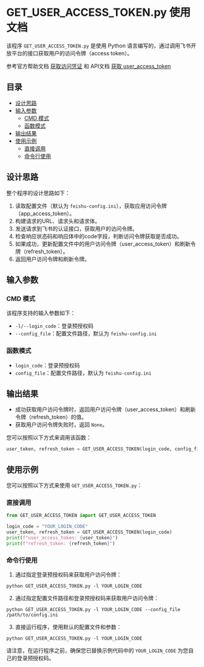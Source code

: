 # GET_USER_ACCESS_TOKEN.py 使用文档

该程序 `GET_USER_ACCESS_TOKEN.py` 是使用 Python 语言编写的，通过调用飞书开放平台的接口获取用户的访问令牌（access token）。

参考官方帮助文档 [获取访问凭证](https://open.feishu.cn/document/server-docs/api-call-guide/calling-process/get-access-token)
和 API文档 [获取 user_access_token](https://open.feishu.cn/document/uAjLw4CM/ukTMukTMukTM/reference/authen-v1/authen/access_token)


## 目录

- [设计思路](#设计思路)
- [输入参数](#输入参数)
  - [CMD 模式](#cmd-模式)
  - [函数模式](#函数模式)
- [输出结果](#输出结果)
- [使用示例](#使用示例)
  - [直接调用](#直接调用)
  - [命令行使用](#命令行使用)

## 设计思路

整个程序的设计思路如下：

1. 读取配置文件（默认为 `feishu-config.ini`），获取应用访问令牌（app_access_token）。
2. 构建请求的URL、请求头和请求体。
3. 发送请求到飞书的认证接口，获取用户的访问令牌。
4. 检查响应状态码和响应体中的code字段，判断访问令牌获取是否成功。
5. 如果成功，更新配置文件中的用户访问令牌（user_access_token）和刷新令牌（refresh_token）。
6. 返回用户访问令牌和刷新令牌。

## 输入参数

### CMD 模式

该程序支持的输入参数如下：

- `-l/--login_code`：登录预授权码
- `--config_file`：配置文件路径，默认为 `feishu-config.ini`

### 函数模式

- `login_code`：登录预授权码
- `config_file`：配置文件路径，默认为 `feishu-config.ini`

## 输出结果

- 成功获取用户访问令牌时，返回用户访问令牌（user_access_token）和刷新令牌（refresh_token）的值。
- 获取用户访问令牌失败时，返回 `None`。

您可以按照以下方式来调用该函数：

```python
user_token, refresh_token = GET_USER_ACCESS_TOKEN(login_code, config_file=None)
```

## 使用示例

您可以按照以下方式来使用 `GET_USER_ACCESS_TOKEN.py`：

### 直接调用

```python
from GET_USER_ACCESS_TOKEN import GET_USER_ACCESS_TOKEN

login_code = "YOUR_LOGIN_CODE"
user_token, refresh_token = GET_USER_ACCESS_TOKEN(login_code)
print(f"user_access_token: {user_token}")
print(f"refresh_token: {refresh_token}")
```

### 命令行使用

1. 通过指定登录预授权码来获取用户访问令牌：

```
python GET_USER_ACCESS_TOKEN.py -l YOUR_LOGIN_CODE
```

2. 通过指定配置文件路径和登录预授权码来获取用户访问令牌：

```
python GET_USER_ACCESS_TOKEN.py -l YOUR_LOGIN_CODE --config_file /path/to/config.ini
```

3. 直接运行程序，使用默认的配置文件和参数：

```
python GET_USER_ACCESS_TOKEN.py -l YOUR_LOGIN_CODE
```

请注意，在运行程序之前，确保您已替换示例代码中的 `YOUR_LOGIN_CODE` 为您自己的登录预授权码。